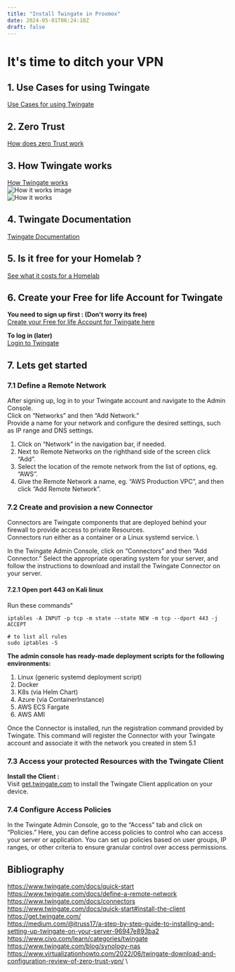 ```yaml
---
title: "Install Twingate in Proxmox"
date: 2024-05-01T06:24:18Z
draft: false
---
```


# It's time to ditch your VPN

## 1. Use Cases for using Twingate
[Use Cases for using Twingate](https://www.twingate.com/docs/use-cases)

## 2. Zero Trust
[How does zero Trust work](https://www.twingate.com/blog/how-zero-trust-network-works)

## 3. How Twingate works
[How Twingate works](https://www.twingate.com/docs/how-twingate-works) \
![How it works image](https://www.virtualizationhowto.com/wp-content/uploads/2022/06/Twingate-high-level-architectural-overview.png) \
![How it works](https://www.twingate.com/docs-assets/2d156f0/docs/static/4fd5198931456977b625ebf339ce997d/ed60d/abc-Twingate-Overview.webp)

## 4. Twingate Documentation
[Twingate Documentation](https://www.twingate.com/docs/)

## 5. Is it free for your Homelab ?
[See what it costs for a Homelab](https://www.twingate.com/pricing)

## 6. Create your Free for life Account for Twingate
**You need to sign up first : (Don't worry its free)** \
[Create your Free for life Account for Twingate here](https://auth.twingate.com/signup)

**To log in (later)** \
[Login to Twingate](https://auth.twingate.com/)

## 7. Lets get started

### 7.1 Define a Remote Network
After signing up, log in to your Twingate account and navigate to the Admin Console. \
Click on “Networks” and then “Add Network.” \
Provide a name for your network and configure the desired settings, such as IP range and DNS settings.

1. Click on “Network” in the navigation bar, if needed.
2. Next to Remote Networks on the righthand side of the screen click “Add”.
3. Select the location of the remote network from the list of options, eg. “AWS”.
4. Give the Remote Network a name, eg. “AWS Production VPC”, and then click “Add Remote Network”.


### 7.2 Create and provision a new Connector
Connectors are Twingate components that are deployed behind your firewall to provide access to private Resources. \
Connectors run either as a container or a Linux systemd service. \

In the Twingate Admin Console, click on “Connectors” and then “Add Connector.” 
Select the appropriate operating system for your server, and follow the instructions to download and install the Twingate Connector on your server.

#### 7.2.1 Open port 443 on Kali linux
Run these commands"
```
iptables -A INPUT -p tcp -m state --state NEW -m tcp --dport 443 -j ACCEPT

# to list all rules
sudo iptables -S
```

**The admin console has ready-made deployment scripts for the following environments:** 
1. Linux (generic systemd deployment script)
2. Docker
3. K8s (via Helm Chart)
4. Azure (via ContainerInstance)
5. AWS ECS Fargate
6. AWS AMI


Once the Connector is installed, run the registration command provided by Twingate. 
This command will register the Connector with your Twingate account and associate it with the network you created in stem 5.1


### 7.3 Access your protected Resources with the Twingate Client
**Install the Client :** \
Visit [get.twingate.com](https://get.twingate.com/) to install the Twingate Client application on your device.

### 7.4 Configure Access Policies
In the Twingate Admin Console, go to the “Access” tab and click on “Policies.” 
Here, you can define access policies to control who can access your server or application. 
You can set up policies based on user groups, IP ranges, or other criteria to ensure granular control over access permissions.




## Bibliography
https://www.twingate.com/docs/quick-start \
https://www.twingate.com/docs/define-a-remote-network \
https://www.twingate.com/docs/connectors \
https://www.twingate.com/docs/quick-start#install-the-client \
https://get.twingate.com/ \
https://medium.com/@itruss17/a-step-by-step-guide-to-installing-and-setting-up-twingate-on-your-server-96947e893ba2 \
https://www.civo.com/learn/categories/twingate \
https://www.twingate.com/blog/synology-nas \
https://www.virtualizationhowto.com/2022/06/twingate-download-and-configuration-review-of-zero-trust-vpn/ \

